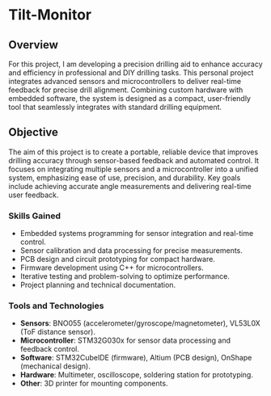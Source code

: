 # Tilt-Monitor

## Overview
For this project, I am developing a precision drilling aid to enhance accuracy and efficiency in professional and DIY drilling tasks. This personal project integrates advanced sensors and microcontrollers to deliver real-time feedback for precise drill alignment. Combining custom hardware with embedded software, the system is designed as a compact, user-friendly tool that seamlessly integrates with standard drilling equipment.

## Objective
The aim of this project is to create a portable, reliable device that improves drilling accuracy through sensor-based feedback and automated control. It focuses on integrating multiple sensors and a microcontroller into a unified system, emphasizing ease of use, precision, and durability. Key goals include achieving accurate angle measurements and delivering real-time user feedback.

### Skills Gained
- Embedded systems programming for sensor integration and real-time control.
- Sensor calibration and data processing for precise measurements.
- PCB design and circuit prototyping for compact hardware.
- Firmware development using C++ for microcontrollers.
- Iterative testing and problem-solving to optimize performance.
- Project planning and technical documentation.

### Tools and Technologies
- **Sensors**: BNO055 (accelerometer/gyroscope/magnetometer), VL53L0X (ToF distance sensor).
- **Microcontroller**: STM32G030x for sensor data processing and feedback control.
- **Software**: STM32CubeIDE (firmware), Altium (PCB design), OnShape (mechanical design).
- **Hardware**: Multimeter, oscilloscope, soldering station for prototyping.
- **Other**: 3D printer for mounting components.
